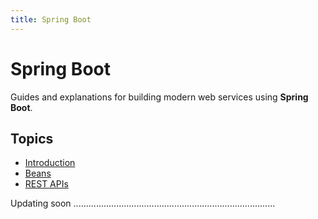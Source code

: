 ```yaml
---
title: Spring Boot
---
```


# Spring Boot

Guides and explanations for building modern web services using **Spring Boot**.

## Topics
- [Introduction](intro)
- [Beans](beans)
- [REST APIs](rest-apis)


Updating soon ................................................................................